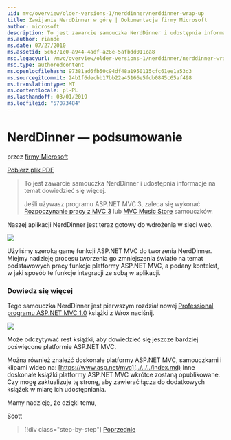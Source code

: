 ```yaml
---
uid: mvc/overview/older-versions-1/nerddinner/nerddinner-wrap-up
title: Zawijanie NerdDinner w górę | Dokumentacja firmy Microsoft
author: microsoft
description: To jest zawarcie samouczka NerdDinner i udostępnia informacje na temat dowiedzieć się więcej.
ms.author: riande
ms.date: 07/27/2010
ms.assetid: 5c6371c0-a944-4adf-a28e-5afbdd011ca8
msc.legacyurl: /mvc/overview/older-versions-1/nerddinner/nerddinner-wrap-up
msc.type: authoredcontent
ms.openlocfilehash: 97381ad6fb50c94df48a1950115cfc61ee1a53d3
ms.sourcegitcommit: 24b1f6decbb17bb22a45166e5fdb0845c65af498
ms.translationtype: MT
ms.contentlocale: pl-PL
ms.lasthandoff: 03/01/2019
ms.locfileid: "57073484"
---
```

<a name="nerddinner-wrap-up"></a>NerdDinner — podsumowanie
====================
przez [firmy Microsoft](https://github.com/microsoft)

[Pobierz plik PDF](http://aspnetmvcbook.s3.amazonaws.com/aspnetmvc-nerdinner_v1.pdf)

> To jest zawarcie samouczka NerdDinner i udostępnia informacje na temat dowiedzieć się więcej.
> 
> Jeśli używasz programu ASP.NET MVC 3, zaleca się wykonać [Rozpoczynanie pracy z MVC 3](../../older-versions/getting-started-with-aspnet-mvc3/cs/intro-to-aspnet-mvc-3.md) lub [MVC Music Store](../../older-versions/mvc-music-store/mvc-music-store-part-1.md) samouczków.


Naszej aplikacji NerdDinner jest teraz gotowy do wdrożenia w sieci web.

![](nerddinner-wrap-up/_static/image1.png)

Użyliśmy szeroką gamę funkcji ASP.NET MVC do tworzenia NerdDinner. Miejmy nadzieję procesu tworzenia go zmniejszenia światło na temat podstawowych pracy funkcje platformy ASP.NET MVC, a podany kontekst, w jaki sposób te funkcje integracji ze sobą w aplikacji.

### <a name="learning-more"></a>Dowiedz się więcej

Tego samouczka NerdDinner jest pierwszym rozdział nowej [Professional programu ASP.NET MVC 1.0](https://www.amazon.com/gp/product/0470384611?ie=UTF8&amp;tag=scoblo04-20&amp;linkCode=xm2&amp;camp=1789&amp;creativeASIN=0470384611) książki z Wrox naciśnij.

[![](https://mscblogs.blob.core.windows.net/media/scottgu/Media/bookcover1_6CAECF94.png)](https://www.amazon.com/gp/product/0470384611?ie=UTF8&amp;tag=scoblo04-20&amp;linkCode=xm2&amp;camp=1789&amp;creativeASIN=0470384611)

Może odczytywać rest książki, aby dowiedzieć się jeszcze bardziej poświęcone platformie ASP.NET MVC.

Można również znaleźć doskonałe platformy ASP.NET MVC, samouczkami i klipami wideo na: [https://www.asp.net/mvc](../../../index.md) Inne doskonałe książki platformy ASP.NET MVC wkrótce zostaną opublikowane. Czy mogę zaktualizuje tę stronę, aby zawierać łącza do dodatkowych książek w miarę ich udostępniania.

Mamy nadzieję, że dzięki temu,

Scott

> [!div class="step-by-step"]
> [Poprzednie](enable-automated-unit-testing.md)
